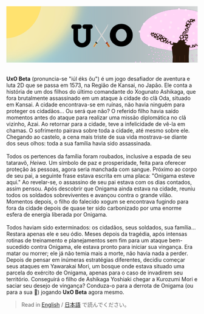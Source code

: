 <div align="center">
  <img src="https://github.com/AJUMP-Corp/.github/blob/main/uxo_banner.png" alt="UxO Banner">
</div><br>

**UxO Beta** (pronuncia-se "iúl éks ôu") é um jogo desafiador de aventura e luta 2D que se passa em 1573, na Região de Kansai, no Japão. Ele conta a história de um dos filhos do último comandante do Xogunato Ashikaga, que fora brutalmente assassinado em um ataque à cidade do clã Oda, situado em Kansai. A cidade encontrava-se em ruínas, não havia ninguém para proteger os cidadãos... Ou será que não? O referido filho havia saído momentos antes do ataque para realizar uma missão diplomática no clã vizinho, Azai. Ao retornar para a cidade, teve a infelicidade de vê-la em chamas. O sofrimento pairava sobre toda a cidade, até mesmo sobre ele. Chegando ao castelo, a cena mais triste de sua vida mostrava-se diante dos seus olhos: toda a sua família havia sido assassinada. <br><br>
Todos os pertences da família foram roubados, inclusive a espada de seu tataravô, _Heiwa_. Um símbolo de paz e prosperidade, feita para oferecer proteção às pessoas, agora seria manchada com sangue. Próximo ao corpo de seu pai, a seguinte frase estava escrita em uma placa: "Onigama esteve aqui." Ao revelar-se, o assassino de seu pai estava com os dias contados, assim pensou. Após descobrir que Onigama ainda estava na cidade, reuniu todos os soldados sobreviventes e avançou contra o grande vilão. Momentos depois, o filho do falecido xogum se encontrava fugindo para fora da cidade depois de quase ter sido carbonizado por uma enorme esfera de energia liberada por Onigama. <br><br>
Todos haviam sido exterminados: os cidadãos, seus soldados, sua família... Restara apenas ele e seu ódio. Meses depois da tragédia, após intensas rotinas de treinamento e planejamentos sem fim para um ataque bem-sucedido contra Onigama, ele estava pronto para iniciar sua vingança. Era matar ou morrer; ele já não temia mais a morte, não havia nada a perder. Depois de pensar em inúmeras estratégias diferentes, decidiu começar seus ataques em Yawarakai Mori, um bosque onde estava situado uma parcela do exército de Onigama, apenas para o caso de invadirem seu território. Conseguirá o filho de Ashikaga Yoshiaki chegar a Kurozumi Mori e saciar seu desejo de vingança? Conduza-o para a derrota de Onigama (ou para a sua 🤭) jogando **UxO Beta** agora mesmo.

> Read in [English](https://github.com/AJUMP-Corp/UxO-Beta/blob/main/README.md) /
> [日本語](https://github.com/AJUMP-Corp/UxO-Beta/blob/main/readme/README_jp.md) で読んでください。
